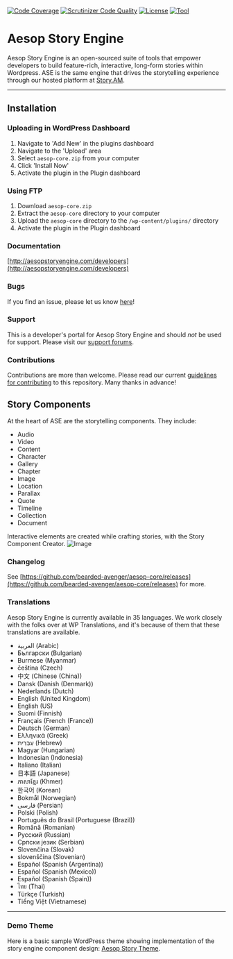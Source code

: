 [![Code Coverage](https://scrutinizer-ci.com/g/easydigitaldownloads/Easy-Digital-Downloads/badges/coverage.png?b=master)](https://scrutinizer-ci.com/g/easydigitaldownloads/Easy-Digital-Downloads/?branch=master) [![Scrutinizer Code Quality](https://scrutinizer-ci.com/g/bearded-avenger/aesop-core/badges/quality-score.png?b=master)](https://scrutinizer-ci.com/g/bearded-avenger/aesop-core/?branch=master) [![License](https://img.shields.io/badge/license-GPL--2.0%2B-red.svg?style=flat-square)](http://www.gnu.org/licenses/gpl-2.0.html) [![Tool](https://img.shields.io/badge/wp--translations-used-brightgreen.svg?style=flat-square)](http://wp-translations.org)

# Aesop Story Engine
Aesop Story Engine is an open-sourced suite of tools that empower developers to build feature-rich, interactive, long-form stories within Wordpress. ASE is the same engine that drives the storytelling experience through our hosted platform at [Story.AM](https://story.am).

---

## Installation
### Uploading in WordPress Dashboard

1. Navigate to 'Add New' in the plugins dashboard  
2. Navigate to the 'Upload' area  
3. Select `aesop-core.zip` from your computer  
4. Click 'Install Now'  
5. Activate the plugin in the Plugin dashboard

### Using FTP  

1. Download `aesop-core.zip`  
2. Extract the `aesop-core` directory to your computer  
3. Upload the `aesop-core` directory to the `/wp-content/plugins/` directory  
4. Activate the plugin in the Plugin dashboard

### Documentation
[http://aesopstoryengine.com/developers](http://aesopstoryengine.com/developers)  

### Bugs
If you find an issue, please let us know [here](https://github.com/bearded-avenger/aesop-core/issues?state=open)!

### Support
This is a developer's portal for Aesop Story Engine and should _not_ be used for support. Please visit our [support forums](https://wordpress.org/support/plugin/aesop-story-engine).

### Contributions
Contributions are more than welcome. Please read our current [guidelines for contributing](CONTRIBUTING.md) to this repository. Many thanks in advance!

## Story Components
At the heart of ASE are the storytelling components. They include:  
* Audio  
* Video  
* Content  
* Character  
* Gallery
* Chapter  
* Image  
* Location  
* Parallax  
* Quote  
* Timeline  
* Collection  
* Document 

Interactive elements are created while crafting stories, with the Story Component Creator.
![Image](https://dl.dropboxusercontent.com/u/5594632/ase-screenshot.png)

### Changelog
See [https://github.com/bearded-avenger/aesop-core/releases](https://github.com/bearded-avenger/aesop-core/releases) for more.

### Translations
Aesop Story Engine is currently available in 35 languages. We work closely with the folks over at WP Translations, and it's because of them that these translations are available.

* العربية (Arabic)
* Български (Bulgarian)
* Burmese (Myanmar)
* čeština‎ (Czech)
* 中文 (Chinese (China))
* Dansk (Danish (Denmark))
* Nederlands (Dutch)
* English (United Kingdom)
* English (US)
* Suomi (Finnish)
* Français (French (France))
* Deutsch (German)
* Ελληνικά (Greek)
* עִבְרִית (Hebrew)
* Magyar (Hungarian)
* Indonesian (Indonesia)
* Italiano (Italian)
* 日本語 (Japanese)
* ភាសាខ្មែរ (Khmer)
* 한국어 (Korean)
* Bokmål (Norwegian)
* فارسی (Persian)
* Polski (Polish)
* Português do Brasil (Portuguese (Brazil))
* Română (Romanian)
* Русский (Russian)
* Српски језик (Serbian)
* Slovenčina (Slovak)
* slovenščina (Slovenian)
* Español (Spanish (Argentina))
* Español (Spanish (Mexico))
* Español (Spanish (Spain))
* ไทย (Thai)
* Türkçe (Turkish)
* Tiếng Việt (Vietnamese)

---

### Demo Theme  
Here is a basic sample WordPress theme showing implementation of the story engine component design: [Aesop Story Theme](https://github.com/AesopInteractive/aesop-story-theme).

